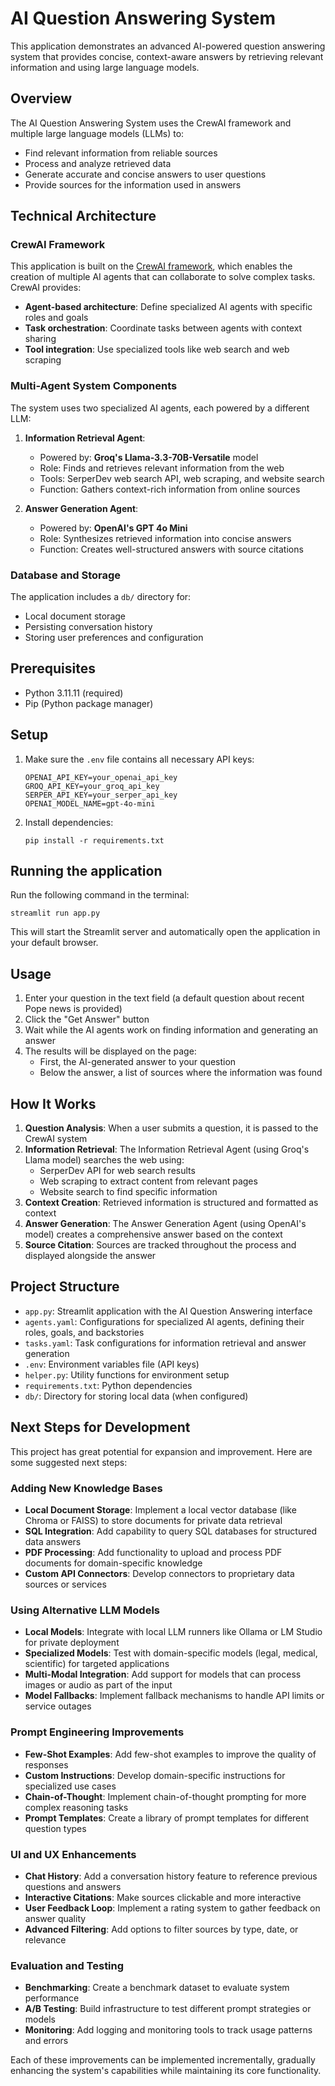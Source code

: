 # AI Question Answering System

This application demonstrates an advanced AI-powered question answering system that provides concise, context-aware answers by retrieving relevant information and using large language models.

## Overview

The AI Question Answering System uses the CrewAI framework and multiple large language models (LLMs) to:

- Find relevant information from reliable sources
- Process and analyze retrieved data
- Generate accurate and concise answers to user questions
- Provide sources for the information used in answers

## Technical Architecture

### CrewAI Framework

This application is built on the [CrewAI framework](https://github.com/joaomdmoura/crewAI), which enables the creation of multiple AI agents that can collaborate to solve complex tasks. CrewAI provides:

- **Agent-based architecture**: Define specialized AI agents with specific roles and goals
- **Task orchestration**: Coordinate tasks between agents with context sharing
- **Tool integration**: Use specialized tools like web search and web scraping

### Multi-Agent System Components

The system uses two specialized AI agents, each powered by a different LLM:

1. **Information Retrieval Agent**:
   - Powered by: **Groq's Llama-3.3-70B-Versatile** model
   - Role: Finds and retrieves relevant information from the web
   - Tools: SerperDev web search API, web scraping, and website search
   - Function: Gathers context-rich information from online sources

2. **Answer Generation Agent**:
   - Powered by: **OpenAI's GPT 4o Mini** 
   - Role: Synthesizes retrieved information into concise answers
   - Function: Creates well-structured answers with source citations

### Database and Storage

The application includes a `db/` directory for:
- Local document storage
- Persisting conversation history
- Storing user preferences and configuration

## Prerequisites

- Python 3.11.11 (required)
- Pip (Python package manager)

## Setup

1. Make sure the `.env` file contains all necessary API keys:
   ```
   OPENAI_API_KEY=your_openai_api_key
   GROQ_API_KEY=your_groq_api_key
   SERPER_API_KEY=your_serper_api_key
   OPENAI_MODEL_NAME=gpt-4o-mini
   ```

2. Install dependencies:
   ```
   pip install -r requirements.txt
   ```

## Running the application

Run the following command in the terminal:

```
streamlit run app.py
```

This will start the Streamlit server and automatically open the application in your default browser.

## Usage

1. Enter your question in the text field (a default question about recent Pope news is provided)
2. Click the "Get Answer" button
3. Wait while the AI agents work on finding information and generating an answer
4. The results will be displayed on the page:
   - First, the AI-generated answer to your question
   - Below the answer, a list of sources where the information was found

## How It Works

1. **Question Analysis**: When a user submits a question, it is passed to the CrewAI system
2. **Information Retrieval**: The Information Retrieval Agent (using Groq's Llama model) searches the web using:
   - SerperDev API for web search results
   - Web scraping to extract content from relevant pages
   - Website search to find specific information
3. **Context Creation**: Retrieved information is structured and formatted as context
4. **Answer Generation**: The Answer Generation Agent (using OpenAI's model) creates a comprehensive answer based on the context
5. **Source Citation**: Sources are tracked throughout the process and displayed alongside the answer

## Project Structure

- `app.py`: Streamlit application with the AI Question Answering interface
- `agents.yaml`: Configurations for specialized AI agents, defining their roles, goals, and backstories
- `tasks.yaml`: Task configurations for information retrieval and answer generation
- `.env`: Environment variables file (API keys)
- `helper.py`: Utility functions for environment setup
- `requirements.txt`: Python dependencies
- `db/`: Directory for storing local data (when configured)

## Next Steps for Development

This project has great potential for expansion and improvement. Here are some suggested next steps:

### Adding New Knowledge Bases

- **Local Document Storage**: Implement a local vector database (like Chroma or FAISS) to store documents for private data retrieval
- **SQL Integration**: Add capability to query SQL databases for structured data answers
- **PDF Processing**: Add functionality to upload and process PDF documents for domain-specific knowledge
- **Custom API Connectors**: Develop connectors to proprietary data sources or services

### Using Alternative LLM Models

- **Local Models**: Integrate with local LLM runners like Ollama or LM Studio for private deployment
- **Specialized Models**: Test with domain-specific models (legal, medical, scientific) for targeted applications
- **Multi-Modal Integration**: Add support for models that can process images or audio as part of the input
- **Model Fallbacks**: Implement fallback mechanisms to handle API limits or service outages

### Prompt Engineering Improvements

- **Few-Shot Examples**: Add few-shot examples to improve the quality of responses
- **Custom Instructions**: Develop domain-specific instructions for specialized use cases
- **Chain-of-Thought**: Implement chain-of-thought prompting for more complex reasoning tasks
- **Prompt Templates**: Create a library of prompt templates for different question types

### UI and UX Enhancements

- **Chat History**: Add a conversation history feature to reference previous questions and answers
- **Interactive Citations**: Make sources clickable and more interactive
- **User Feedback Loop**: Implement a rating system to gather feedback on answer quality
- **Advanced Filtering**: Add options to filter sources by type, date, or relevance

### Evaluation and Testing

- **Benchmarking**: Create a benchmark dataset to evaluate system performance
- **A/B Testing**: Build infrastructure to test different prompt strategies or models
- **Monitoring**: Add logging and monitoring tools to track usage patterns and errors

Each of these improvements can be implemented incrementally, gradually enhancing the system's capabilities while maintaining its core functionality. 